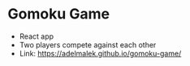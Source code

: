 # Gomoku Game

- React app
- Two players compete against each other
- Link:  https://adelmalek.github.io/gomoku-game/
